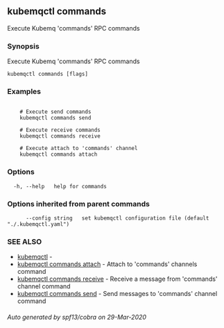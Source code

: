 ## kubemqctl commands

Execute Kubemq 'commands' RPC commands

### Synopsis

Execute Kubemq 'commands' RPC commands

```
kubemqctl commands [flags]
```

### Examples

```

	# Execute send commands 
	kubemqctl commands send

	# Execute receive commands
	kubemqctl commands receive

	# Execute attach to 'commands' channel
	kubemqctl commands attach

```

### Options

```
  -h, --help   help for commands
```

### Options inherited from parent commands

```
      --config string   set kubemqctl configuration file (default "./.kubemqctl.yaml")
```

### SEE ALSO

* [kubemqctl](kubemqctl.md)	 - 
* [kubemqctl commands attach](kubemqctl_commands_attach.md)	 - Attach to 'commands' channels command
* [kubemqctl commands receive](kubemqctl_commands_receive.md)	 - Receive a message from 'commands' channel command
* [kubemqctl commands send](kubemqctl_commands_send.md)	 - Send messages to 'commands' channel command

###### Auto generated by spf13/cobra on 29-Mar-2020
